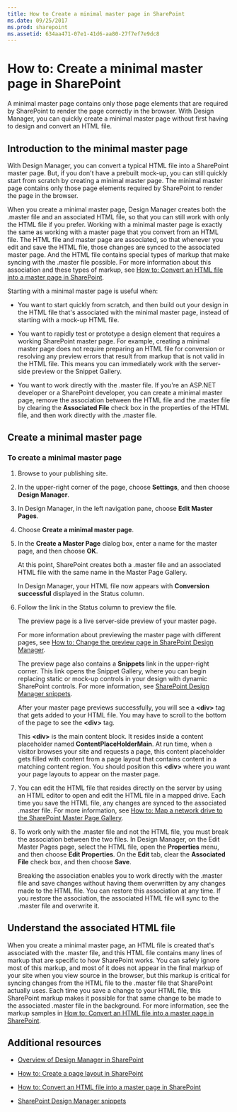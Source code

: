 ```yaml
---
title: How to Create a minimal master page in SharePoint
ms.date: 09/25/2017
ms.prod: sharepoint
ms.assetid: 634aa471-07e1-41d6-aa80-27f7ef7e9dc8
---
```



# How to: Create a minimal master page in SharePoint
A minimal master page contains only those page elements that are required by SharePoint to render the page correctly in the browser. With Design Manager, you can quickly create a minimal master page without first having to design and convert an HTML file.
## Introduction to the minimal master page
<a name="Introduction"> </a>

With Design Manager, you can convert a typical HTML file into a SharePoint master page. But, if you don't have a prebuilt mock-up, you can still quickly start from scratch by creating a minimal master page. The minimal master page contains only those page elements required by SharePoint to render the page in the browser.
  
    
    
When you create a minimal master page, Design Manager creates both the .master file and an associated HTML file, so that you can still work with only the HTML file if you prefer. Working with a minimal master page is exactly the same as working with a master page that you convert from an HTML file. The HTML file and master page are associated, so that whenever you edit and save the HTML file, those changes are synced to the associated master page. And the HTML file contains special types of markup that make syncing with the .master file possible. For more information about this association and these types of markup, see  [How to: Convert an HTML file into a master page in SharePoint](how-to-convert-an-html-file-into-a-master-page-in-sharepoint.md).
  
    
    
Starting with a minimal master page is useful when:
  
    
    

- You want to start quickly from scratch, and then build out your design in the HTML file that's associated with the minimal master page, instead of starting with a mock-up HTML file.
    
  
- You want to rapidly test or prototype a design element that requires a working SharePoint master page. For example, creating a minimal master page does not require preparing an HTML file for conversion or resolving any preview errors that result from markup that is not valid in the HTML file. This means you can immediately work with the server-side preview or the Snippet Gallery.
    
  
- You want to work directly with the .master file. If you're an ASP.NET developer or a SharePoint developer, you can create a minimal master page, remove the association between the HTML file and the .master file by clearing the **Associated File** check box in the properties of the HTML file, and then work directly with the .master file.
    
  

## Create a minimal master page
<a name="CreateMinimalMaster"> </a>


  
    
    

### To create a minimal master page


1. Browse to your publishing site.
    
  
2. In the upper-right corner of the page, choose **Settings**, and then choose **Design Manager**.
    
  
3. In Design Manager, in the left navigation pane, choose **Edit Master Pages**.
    
  
4. Choose **Create a minimal master page**.
    
  
5. In the **Create a Master Page** dialog box, enter a name for the master page, and then choose **OK**.
    
    At this point, SharePoint creates both a .master file and an associated HTML file with the same name in the Master Page Gallery.
    
    In Design Manager, your HTML file now appears with **Conversion successful** displayed in the Status column.
    
  
6. Follow the link in the Status column to preview the file.
    
    The preview page is a live server-side preview of your master page.
    
    For more information about previewing the master page with different pages, see  [How to: Change the preview page in SharePoint Design Manager](how-to-change-the-preview-page-in-sharepoint-design-manager.md).
    
    The preview page also contains a **Snippets** link in the upper-right corner. This link opens the Snippet Gallery, where you can begin replacing static or mock-up controls in your design with dynamic SharePoint controls. For more information, see [SharePoint Design Manager snippets](sharepoint-design-manager-snippets.md).
    
    After your master page previews successfully, you will see a **\<div\>** tag that gets added to your HTML file. You may have to scroll to the bottom of the page to see the **\<div\>** tag.
    
    This **\<div\>** is the main content block. It resides inside a content placeholder named **ContentPlaceHolderMain**. At run time, when a visitor browses your site and requests a page, this content placeholder gets filled with content from a page layout that contains content in a matching content region. You should position this **\<div\>** where you want your page layouts to appear on the master page.
    
  
7. You can edit the HTML file that resides directly on the server by using an HTML editor to open and edit the HTML file in a mapped drive. Each time you save the HTML file, any changes are synced to the associated .master file. For more information, see  [How to: Map a network drive to the SharePoint Master Page Gallery](how-to-map-a-network-drive-to-the-sharepoint-master-page-gallery.md).
    
  
8. To work only with the .master file and not the HTML file, you must break the association between the two files. In Design Manager, on the Edit Master Pages page, select the HTML file, open the **Properties** menu, and then choose **Edit Properties**. On the **Edit** tab, clear the **Associated File** check box, and then choose **Save**.
    
    Breaking the association enables you to work directly with the .master file and save changes without having them overwritten by any changes made to the HTML file. You can restore this association at any time. If you restore the association, the associated HTML file will sync to the .master file and overwrite it.
    
  

## Understand the associated HTML file
<a name="UnderstandHTML"> </a>

When you create a minimal master page, an HTML file is created that's associated with the .master file, and this HTML file contains many lines of markup that are specific to how SharePoint works. You can safely ignore most of this markup, and most of it does not appear in the final markup of your site when you view source in the browser, but this markup is critical for syncing changes from the HTML file to the .master file that SharePoint actually uses. Each time you save a change to your HTML file, this SharePoint markup makes it possible for that same change to be made to the associated .master file in the background. For more information, see the markup samples in  [How to: Convert an HTML file into a master page in SharePoint](how-to-convert-an-html-file-into-a-master-page-in-sharepoint.md).
  
    
    

## Additional resources
<a name="Additional"> </a>


-  [Overview of Design Manager in SharePoint](overview-of-design-manager-in-sharepoint.md)
    
  
-  [How to: Create a page layout in SharePoint](how-to-create-a-page-layout-in-sharepoint.md)
    
  
-  [How to: Convert an HTML file into a master page in SharePoint](how-to-convert-an-html-file-into-a-master-page-in-sharepoint.md)
    
  
-  [SharePoint Design Manager snippets](sharepoint-design-manager-snippets.md)
    
  

